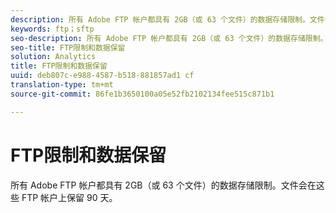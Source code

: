 ```yaml
---
description: 所有 Adobe FTP 帐户都具有 2GB（或 63 个文件）的数据存储限制。文件会在这些 FTP 帐户上保留 90 天。
keywords: ftp；sftp
seo-description: 所有 Adobe FTP 帐户都具有 2GB（或 63 个文件）的数据存储限制。文件会在这些 FTP 帐户上保留 90 天。
seo-title: FTP限制和数据保留
solution: Analytics
title: FTP限制和数据保留
uuid: deb807c-e988-4587-b518-881857ad1 cf
translation-type: tm+mt
source-git-commit: 86fe1b3650100a05e52fb2102134fee515c871b1

---
```



# FTP限制和数据保留

所有 Adobe FTP 帐户都具有 2GB（或 63 个文件）的数据存储限制。文件会在这些 FTP 帐户上保留 90 天。

